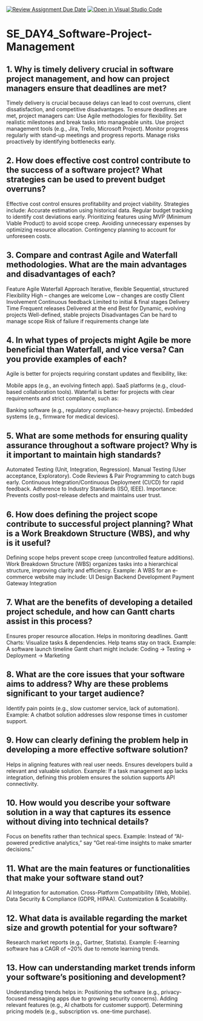 [![Review Assignment Due Date](https://classroom.github.com/assets/deadline-readme-button-22041afd0340ce965d47ae6ef1cefeee28c7c493a6346c4f15d667ab976d596c.svg)](https://classroom.github.com/a/9pw6JKcu)
[![Open in Visual Studio Code](https://classroom.github.com/assets/open-in-vscode-2e0aaae1b6195c2367325f4f02e2d04e9abb55f0b24a779b69b11b9e10269abc.svg)](https://classroom.github.com/online_ide?assignment_repo_id=18433566&assignment_repo_type=AssignmentRepo)
# SE_DAY4_Software-Project-Management
## 1. Why is timely delivery crucial in software project management, and how can project managers ensure that deadlines are met?
Timely delivery is crucial because delays can lead to cost overruns, client dissatisfaction, and competitive disadvantages. To ensure deadlines are met, project managers can:
Use Agile methodologies for flexibility.
Set realistic milestones and break tasks into manageable units.
Use project management tools (e.g., Jira, Trello, Microsoft Project).
Monitor progress regularly with stand-up meetings and progress reports.
Manage risks proactively by identifying bottlenecks early.

## 2. How does effective cost control contribute to the success of a software project? What strategies can be used to prevent budget overruns?
Effective cost control ensures profitability and project viability. Strategies include:
Accurate estimation using historical data.
Regular budget tracking to identify cost deviations early.
Prioritizing features using MVP (Minimum Viable Product) to avoid scope creep.
Avoiding unnecessary expenses by optimizing resource allocation.
Contingency planning to account for unforeseen costs.

## 3. Compare and contrast Agile and Waterfall methodologies. What are the main advantages and disadvantages of each?
Feature	Agile	Waterfall
Approach	Iterative, flexible	Sequential, structured
Flexibility	High – changes are welcome	Low – changes are costly
Client Involvement	Continuous feedback	Limited to initial & final stages
Delivery Time	Frequent releases	Delivered at the end
Best for	Dynamic, evolving projects	Well-defined, stable projects
Disadvantages	Can be hard to manage scope	Risk of failure if requirements change late

## 4. In what types of projects might Agile be more beneficial than Waterfall, and vice versa? Can you provide examples of each?
Agile is better for projects requiring constant updates and flexibility, like:

Mobile apps (e.g., an evolving fintech app).
SaaS platforms (e.g., cloud-based collaboration tools).
Waterfall is better for projects with clear requirements and strict compliance, such as:

Banking software (e.g., regulatory compliance-heavy projects).
Embedded systems (e.g., firmware for medical devices).
## 5. What are some methods for ensuring quality assurance throughout a software project? Why is it important to maintain high standards?
Automated Testing (Unit, Integration, Regression).
Manual Testing (User acceptance, Exploratory).
Code Reviews & Pair Programming to catch bugs early.
Continuous Integration/Continuous Deployment (CI/CD) for rapid feedback.
Adherence to Industry Standards (ISO, IEEE).
Importance: Prevents costly post-release defects and maintains user trust.
## 6. How does defining the project scope contribute to successful project planning? What is a Work Breakdown Structure (WBS), and why is it useful?
Defining scope helps prevent scope creep (uncontrolled feature additions).
Work Breakdown Structure (WBS) organizes tasks into a hierarchical structure, improving clarity and efficiency.
Example: A WBS for an e-commerce website may include:
UI Design
Backend Development
Payment Gateway Integration
## 7. What are the benefits of developing a detailed project schedule, and how can Gantt charts assist in this process?
Ensures proper resource allocation.
Helps in monitoring deadlines.
Gantt Charts:
Visualize tasks & dependencies.
Help teams stay on track.
Example: A software launch timeline Gantt chart might include:
Coding → Testing → Deployment → Marketing
## 8. What are the core issues that your software aims to address? Why are these problems significant to your target audience?
Identify pain points (e.g., slow customer service, lack of automation).
Example: A chatbot solution addresses slow response times in customer support.

## 9. How can clearly defining the problem help in developing a more effective software solution?
Helps in aligning features with real user needs.
Ensures developers build a relevant and valuable solution.
Example: If a task management app lacks integration, defining this problem ensures the solution supports API connectivity.

## 10. How would you describe your software solution in a way that captures its essence without diving into technical details?
Focus on benefits rather than technical specs.
Example: Instead of “AI-powered predictive analytics,” say “Get real-time insights to make smarter decisions.”
## 11. What are the main features or functionalities that make your software stand out?
AI Integration for automation.
Cross-Platform Compatibility (Web, Mobile).
Data Security & Compliance (GDPR, HIPAA).
Customization & Scalability.

## 12. What data is available regarding the market size and growth potential for your software?
Research market reports (e.g., Gartner, Statista).
Example: E-learning software has a CAGR of ~20% due to remote learning trends.

## 13. How can understanding market trends inform your software’s positioning and development?
Understanding trends helps in:
Positioning the software (e.g., privacy-focused messaging apps due to growing security concerns).
Adding relevant features (e.g., AI chatbots for customer support).
Determining pricing models (e.g., subscription vs. one-time purchase).

